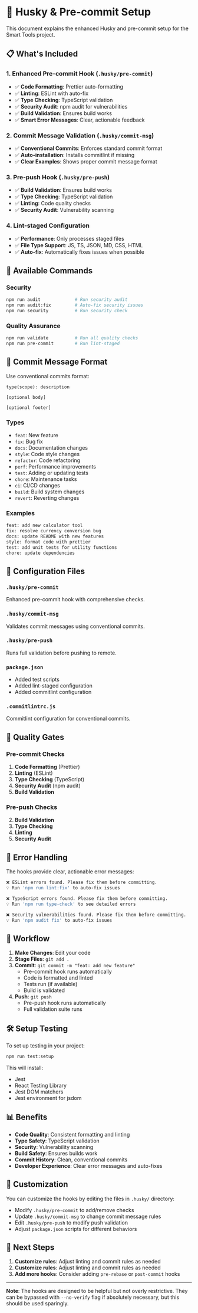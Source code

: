 # 🔧 Husky & Pre-commit Setup

This document explains the enhanced Husky and pre-commit setup for the Smart Tools project.

## 📋 What's Included

### 1. **Enhanced Pre-commit Hook** (`.husky/pre-commit`)

- ✅ **Code Formatting**: Prettier auto-formatting
- ✅ **Linting**: ESLint with auto-fix
- ✅ **Type Checking**: TypeScript validation
- ✅ **Security Audit**: npm audit for vulnerabilities
- ✅ **Build Validation**: Ensures build works
- ✅ **Smart Error Messages**: Clear, actionable feedback

### 2. **Commit Message Validation** (`.husky/commit-msg`)

- ✅ **Conventional Commits**: Enforces standard commit format
- ✅ **Auto-installation**: Installs commitlint if missing
- ✅ **Clear Examples**: Shows proper commit message format

### 3. **Pre-push Hook** (`.husky/pre-push`)

- ✅ **Build Validation**: Ensures build works
- ✅ **Type Checking**: TypeScript validation
- ✅ **Linting**: Code quality checks
- ✅ **Security Audit**: Vulnerability scanning

### 4. **Lint-staged Configuration**

- ✅ **Performance**: Only processes staged files
- ✅ **File Type Support**: JS, TS, JSON, MD, CSS, HTML
- ✅ **Auto-fix**: Automatically fixes issues when possible

## 🚀 Available Commands

### Security

```bash
npm run audit             # Run security audit
npm run audit:fix         # Auto-fix security issues
npm run security          # Run security check
```

### Quality Assurance

```bash
npm run validate          # Run all quality checks
npm run pre-commit        # Run lint-staged
```

## 📝 Commit Message Format

Use conventional commits format:

```
type(scope): description

[optional body]

[optional footer]
```

### Types

- `feat`: New feature
- `fix`: Bug fix
- `docs`: Documentation changes
- `style`: Code style changes
- `refactor`: Code refactoring
- `perf`: Performance improvements
- `test`: Adding or updating tests
- `chore`: Maintenance tasks
- `ci`: CI/CD changes
- `build`: Build system changes
- `revert`: Reverting changes

### Examples

```bash
feat: add new calculator tool
fix: resolve currency conversion bug
docs: update README with new features
style: format code with prettier
test: add unit tests for utility functions
chore: update dependencies
```

## 🔧 Configuration Files

### `.husky/pre-commit`

Enhanced pre-commit hook with comprehensive checks.

### `.husky/commit-msg`

Validates commit messages using conventional commits.

### `.husky/pre-push`

Runs full validation before pushing to remote.

### `package.json`

- Added test scripts
- Added lint-staged configuration
- Added commitlint configuration

### `.commitlintrc.js`

Commitlint configuration for conventional commits.

## 🎯 Quality Gates

### Pre-commit Checks

1. **Code Formatting** (Prettier)
2. **Linting** (ESLint)
3. **Type Checking** (TypeScript)
4. **Security Audit** (npm audit)
5. **Build Validation**

### Pre-push Checks

2. **Build Validation**
3. **Type Checking**
4. **Linting**
5. **Security Audit**

## 🚨 Error Handling

The hooks provide clear, actionable error messages:

```bash
❌ ESLint errors found. Please fix them before committing.
💡 Run 'npm run lint:fix' to auto-fix issues

❌ TypeScript errors found. Please fix them before committing.
💡 Run 'npm run type-check' to see detailed errors

❌ Security vulnerabilities found. Please fix them before committing.
💡 Run 'npm audit fix' to auto-fix issues
```

## 🔄 Workflow

1. **Make Changes**: Edit your code
2. **Stage Files**: `git add .`
3. **Commit**: `git commit -m "feat: add new feature"`
   - Pre-commit hook runs automatically
   - Code is formatted and linted
   - Tests run (if available)
   - Build is validated
4. **Push**: `git push`
   - Pre-push hook runs automatically
   - Full validation suite runs

## 🛠️ Setup Testing

To set up testing in your project:

```bash
npm run test:setup
```

This will install:

- Jest
- React Testing Library
- Jest DOM matchers
- Jest environment for jsdom

## 📊 Benefits

- **Code Quality**: Consistent formatting and linting
- **Type Safety**: TypeScript validation
- **Security**: Vulnerability scanning
- **Build Safety**: Ensures builds work
- **Commit History**: Clean, conventional commits
- **Developer Experience**: Clear error messages and auto-fixes

## 🔧 Customization

You can customize the hooks by editing the files in `.husky/` directory:

- Modify `.husky/pre-commit` to add/remove checks
- Update `.husky/commit-msg` to change commit message rules
- Edit `.husky/pre-push` to modify push validation
- Adjust `package.json` scripts for different behaviors

## 🚀 Next Steps

1. **Customize rules**: Adjust linting and commit rules as needed
2. **Customize rules**: Adjust linting and commit rules as needed
3. **Add more hooks**: Consider adding `pre-rebase` or `post-commit` hooks

---

**Note**: The hooks are designed to be helpful but not overly restrictive. They can be bypassed with `--no-verify` flag if absolutely necessary, but this should be used sparingly.
